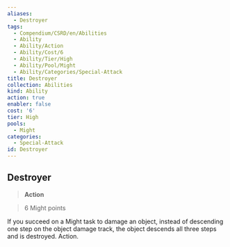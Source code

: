 ```yaml
---
aliases:
  - Destroyer
tags:
  - Compendium/CSRD/en/Abilities
  - Ability
  - Ability/Action
  - Ability/Cost/6
  - Ability/Tier/High
  - Ability/Pool/Might
  - Ability/Categories/Special-Attack
title: Destroyer
collection: Abilities
kind: Ability
action: true
enabler: false
cost: '6'
tier: High
pools:
  - Might
categories:
  - Special-Attack
id: Destroyer
---
```

## Destroyer    
>**Action**    
>6 Might points  
    
If you succeed on a Might task to damage an object, instead of descending one step on the object damage track, the object descends all three steps and is destroyed. Action.
